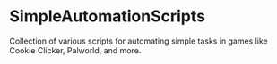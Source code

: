 # SimpleAutomationScripts
Collection of various scripts for automating simple tasks in games like Cookie Clicker, Palworld, and more.

